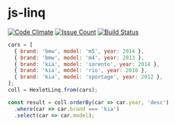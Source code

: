 # js-linq

[![Code Climate](https://codeclimate.com/github/hexlet-components/js-linq/badges/gpa.svg)](https://codeclimate.com/github/hexlet-components/js-linq)
[![Issue Count](https://codeclimate.com/github/hexlet-components/js-linq/badges/issue_count.svg)](https://codeclimate.com/github/hexlet-components/js-linq)
[![Build Status](https://travis-ci.org/hexlet-components/js-linq.svg?branch=master)](https://travis-ci.org/hexlet-components/js-linq)


```javascript
cars = [
  { brand: 'bmw', model: 'm5', year: 2014 },
  { brand: 'bmw', model: 'm4', year: 2013 },
  { brand: 'kia', model: 'sorento', year: 2014 },
  { brand: 'kia', model: 'rio', year: 2010 },
  { brand: 'kia', model: 'sportage', year: 2012 },
];
coll = HexletLinq.from(cars);

const result = coll.orderBy(car => car.year, 'desc')
  .where(car => car.brand === 'kia')
  .select(car => car.model);
```
